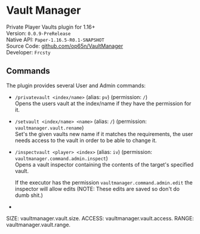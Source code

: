 # Vault Manager
Private Player Vaults plugin for 1.16+
<br>
Version: `0.0.9-PreRelease` <br>
Native API: `Paper-1.16.5-R0.1-SNAPSHOT` <br>
Source Code: <a href="https://github.com/op65n/VaultManager">github.com/op65n/VaultManager</a> <br>
Developer: `Frcsty` <br>

## Commands
The plugin provides several User and Admin commands:

- `/privatevault <index/name>` (alias: `pv`) (permission: `/`) <br>
    Opens the users vault at the index/name if they have 
    the permission for it.
  

- `/setvault <index/name> <name>` (alias: `/`) (permission: `vaultmanager.vault.rename`) <br>
    Set's the given vaults new name if it matches the requirements, the user needs access
    to the vault in order to be able to change it.
  

- `/inspectvault <player> <index>` (alias: `iv`) (permission: `vaultmanager.command.admin.inspect`) <br>
    Opens a vault inspector containing the contents of the target's specified vault.
  
    If the executor has the permission `vaultmanager.command.admin.edit` the inspector will allow edits (NOTE: These edits are saved
    so don't do dumb shit.)
  
*
SIZE: vaultmanager.vault.size.<row>
ACCESS: vaultmanager.vault.access.<index>
RANGE: vaultmanager.vault.range.<top index>
